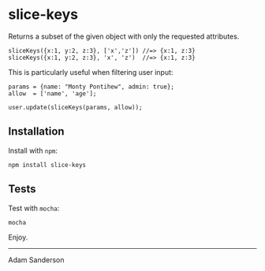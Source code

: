slice-keys
==========

Returns a subset of the given object with only the requested attributes.

    sliceKeys({x:1, y:2, z:3}, ['x','z']) //=> {x:1, z:3}
    sliceKeys({x:1, y:2, z:3}, 'x', 'z')  //=> {x:1, z:3}
    
This is particularly useful when filtering user input:

    params = {name: "Monty Pontihew", admin: true};
    allow  = ['name', 'age'];
    
    user.update(sliceKeys(params, allow));

Installation
------------
Install with `npm`:

    npm install slice-keys

Tests
-----
Test with `mocha`:

    mocha
    
Enjoy.

----

Adam Sanderson
